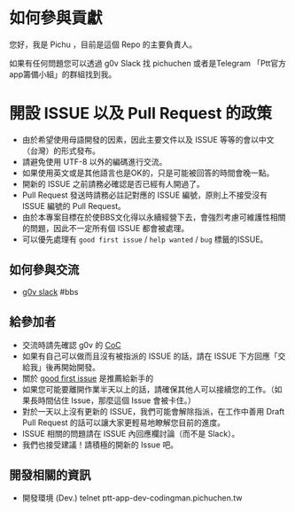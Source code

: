 # 如何參與貢獻

您好，我是 Pichu ，目前是這個 Repo 的主要負責人。

如果有任何問題您可以透過 g0v Slack 找 pichuchen 或者是Telegram 「Ptt官方app籌備小組」的群組找到我。

# 開設 ISSUE 以及 Pull Request 的政策

* 由於希望使用母語開發的因素，因此主要文件以及 ISSUE 等等的會以中文（台灣）的形式發布。
* 請避免使用 UTF-8 以外的編碼進行交流。
* 如果使用英文或是其他語言也是OK的，只是可能被回答的時間會晚一點。
* 開新的 ISSUE 之前請務必確認是否已經有人開過了。
* Pull Request 發送時請務必註記對應的 ISSUE 編號，原則上不接受沒有 ISSUE 編號的 Pull Request。
* 由於本專案目標在於使BBS文化得以永續經營下去，會強烈考慮可維護性相關的問題，因此不一定所有個 ISSUE 都會被處理。
* 可以優先處理有 `good first issue` / `help wanted` / `bug` 標籤的ISSUE。

## 如何參與交流

* [g0v slack](https://join.g0v.tw/) #bbs

## 給參加者

* 交流時請先確認 g0v 的 [CoC](https://github.com/g0v/coc/blob/master/COC.md)
* 如果有自己可以做而且沒有被指派的 ISSUE 的話，請在 ISSUE 下方回應「交給我」後再開始開發。
* 關於 [good first issue](https://github.com/Ptt-official-app/go-bbs/issues?q=is%3Aissue+is%3Aopen+label%3A%22good+first+issue%22) 是推薦給新手的
* 如果您可能要離開作業半天以上的話，請確保其他人可以接續您的工作。（如果長時間佔住 Issue，那麼這個 Issue 會被卡住。）
* 對於一天以上沒有更新的 ISSUE，我們可能會解除指派，在工作中善用 Draft Pull Request 的話可以讓大家更輕易地瞭解您目前的進度。
* ISSUE 相關的問題請在 ISSUE 內回應欄討論（而不是 Slack）。
* 我們也接受建議！請積極的開新的 Issue 吧。

## 開發相關的資訊

* 開發環境 (Dev.) telnet ptt-app-dev-codingman.pichuchen.tw


